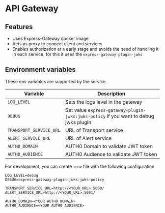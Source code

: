 # API Gateway

## Features

-   Uses Express-Gateway docker image
-   Acts as proxy to connect client and services
-   Enables authorization at a early stage and avoids the need of handling it in each service, for this it uses the `express-gateway-plugin-jwks`

## Environment variables

These env variables are supported by the service.

| Variable                | Description                                                                          |
| ----------------------- | ------------------------------------------------------------------------------------ |
| `LOG_LEVEL`             | Sets the logs level in the gateway                                                   |
| `DEBUG`                 | Set value `express-gateway-plugin-jwks:jwks-policy` if you want to debug jwks plugin |
| `TRANSPORT_SERVICE_URL` | URL of Transport service                                                             |
| `ALERT_SERVICE_URL`     | URL of Alert service                                                                 |
| `AUTH0_DOMAIN`          | AUTH0 Domain to validate JWT token                                                   |
| `AUTH0_AUDIENCE`        | AUTH0 Audience to validate JWT token                                                 |

For development, you can create `.env` file with the following configuration

    LOG_LEVEL=debug
    DEBUG=express-gateway-plugin-jwks:jwks-policy

    TRANSPORT_SERVICE_URL=http://<YOUR_URL>:5000/
    ALERT_SERVICE_URL=http://<YOUR_URL>:5001/

    AUTH0_DOMAIN=<YOUR AUTH0 DOMAIN>
    AUTH0_AUDIENCE=<YOUR AUTH0 AUDIENCE>
